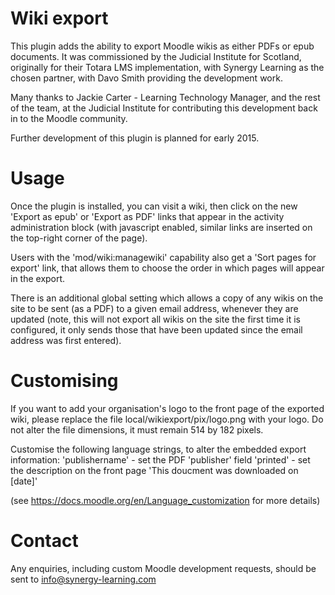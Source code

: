 Wiki export
===========

This plugin adds the ability to export Moodle wikis as either PDFs or epub documents.
It was commissioned by the Judicial Institute for Scotland, originally for their Totara LMS implementation, with Synergy Learning as the chosen partner, with Davo Smith providing the development work.

Many thanks to Jackie Carter - Learning Technology Manager, and the rest of the team, at the Judicial Institute for contributing this development back in to the Moodle community.

Further development of this plugin is planned for early 2015.

Usage
=====

Once the plugin is installed, you can visit a wiki, then click on the new 'Export as epub' or 'Export as PDF' links that appear
in the activity administration block (with javascript enabled, similar links are inserted on the top-right corner of the page).

Users with the 'mod/wiki:managewiki' capability also get a 'Sort pages for export' link, that allows them to choose the order in
which pages will appear in the export.

There is an additional global setting which allows a copy of any wikis on the site to be sent (as a PDF) to a given email address,
whenever they are updated (note, this will not export all wikis on the site the first time it is configured, it only sends those
that have been updated since the email address was first entered).

Customising
===========

If you want to add your organisation's logo to the front page of the exported wiki, please replace the file
local/wikiexport/pix/logo.png with your logo. Do not alter the file dimensions, it must remain 514 by 182 pixels.

Customise the following language strings, to alter the embedded export information:
'publishername' - set the PDF 'publisher' field
'printed' - set the description on the front page 'This doucment was downloaded on [date]'

(see https://docs.moodle.org/en/Language_customization for more details)

Contact
=======

Any enquiries, including custom Moodle development requests, should be sent to info@synergy-learning.com
